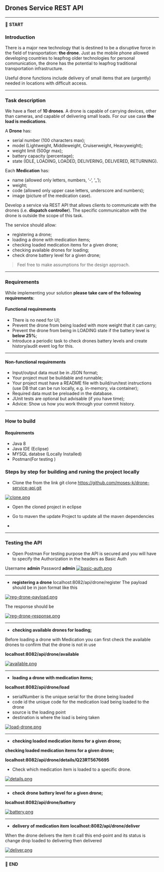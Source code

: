 
## Drones Service REST API


---

:scroll: **START**


### Introduction

There is a major new technology that is destined to be a disruptive force in the field of transportation: **the drone**. Just as the mobile phone allowed developing countries to leapfrog older technologies for personal communication, the drone has the potential to leapfrog traditional transportation infrastructure.

Useful drone functions include delivery of small items that are (urgently) needed in locations with difficult access.

---

### Task description

We have a fleet of **10 drones**. A drone is capable of carrying devices, other than cameras, and capable of delivering small loads. For our use case **the load is medications**.

A **Drone** has:
- serial number (100 characters max);
- model (Lightweight, Middleweight, Cruiserweight, Heavyweight);
- weight limit (500gr max);
- battery capacity (percentage);
- state (IDLE, LOADING, LOADED, DELIVERING, DELIVERED, RETURNING).

Each **Medication** has: 
- name (allowed only letters, numbers, ‘-‘, ‘_’);
- weight;
- code (allowed only upper case letters, underscore and numbers);
- image (picture of the medication case).

Develop a service via REST API that allows clients to communicate with the drones (i.e. **dispatch controller**). The specific communicaiton with the drone is outside the scope of this task. 

The service should allow:
- registering a drone;
- loading a drone with medication items;
- checking loaded medication items for a given drone; 
- checking available drones for loading;
- check drone battery level for a given drone;

> Feel free to make assumptions for the design approach. 

---

### Requirements

While implementing your solution **please take care of the following requirements**: 

#### Functional requirements

- There is no need for UI;
- Prevent the drone from being loaded with more weight that it can carry;
- Prevent the drone from being in LOADING state if the battery level is **below 25%**;
- Introduce a periodic task to check drones battery levels and create history/audit event log for this.

---

#### Non-functional requirements

- Input/output data must be in JSON format;
- Your project must be buildable and runnable;
- Your project must have a README file with build/run/test instructions (use DB that can be run locally, e.g. in-memory, via container);
- Required data must be preloaded in the database.
- JUnit tests are optional but advisable (if you have time);
- Advice: Show us how you work through your commit history.

---
### How to build

#### Requirements

- Java 8
- Java IDE (Eclipse)
- MYSQL databse (Locally Installed)
- Postman(For testing ) 

### Steps by step for building and runing the project locally

- Clone the from the link git clone https://github.com/moses-k/drone-service-api.git

[![clone.png](https://i.postimg.cc/WbVX1KTf/clone.png)](https://postimg.cc/G9MkMXBk)

- Open the cloned project in eclipse

- Go to maven the update Project to update all the maven dependencies

- 




---

### Testing the API
- Open Postman
For testing purpose the API is secured and you will have to specify the Authorization in the headers as Basic Auth

Username **admin**
Password **admin**
[![basic-auth.png](https://i.postimg.cc/XYd73QcL/basic-auth.png)](https://postimg.cc/RWCzL1YJ)

----
- **registering a drone** localhost:8082/api/drone/register
The payload should be in json format like this

[![reg-drone-payload.png](https://i.postimg.cc/SNVH98Q4/reg-drone-payload.png)](https://postimg.cc/RN6P5Wnp)

The response should be 

[![reg-drone-response.png](https://i.postimg.cc/G20fRxKF/reg-drone-response.png)](https://postimg.cc/bGTgHbKr)

---
- **checking available drones for loading;**


Before loading a drone with Medication you can first check the available drones to confirm that the drone is not in use

**localhost:8082/api/drone/available**

[![available.png](https://i.postimg.cc/m22BKTtb/available.png)](https://postimg.cc/DmD9XkrD)

---
- **loading a drone with medication items;** 
 
**localhost:8082/api/drone/load**

- serialNumber is the unique serial for the drone being loaded
- code id the unique code for the medication load being loaded to the drone
- source is the loading point
- destination is where the load is being taken

[![load-drone.png](https://i.postimg.cc/YSNPpmsT/load-drone.png)](https://postimg.cc/94MbbzVB)

---
- **checking loaded medication items for a given drone;**

**checking loaded medication items for a given drone;**

**localhost:8082/api/drone/details/Q23RT5676695**

- Check which medication item is loaded to a specific drone.

[![details.png](https://i.postimg.cc/T1xgTpBN/details.png)](https://postimg.cc/9RxrpFmy)

---

- **check drone battery level for a given drone;**

**localhost:8082/api/drone/battery**

[![battery.png](https://i.postimg.cc/25v13CQs/battery.png)](https://postimg.cc/DWvvMkY6)

---
- **delivery of medication item**
**localhost:8082/api/drone/deliver**

When the drone delivers the item it call this end-point and its status is change drop loaded to delivering then delivered

[![deliver.png](https://i.postimg.cc/9FRCcJtS/deliver.png)](https://postimg.cc/KR2dN7Wr)



---

:scroll: **END** 


